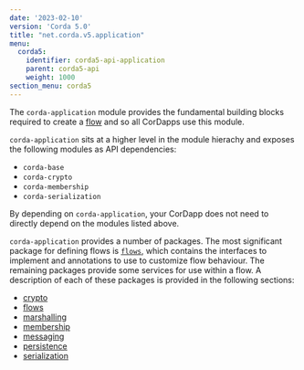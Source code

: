 ```yaml
---
date: '2023-02-10'
version: 'Corda 5.0'
title: "net.corda.v5.application"
menu:
  corda5:
    identifier: corda5-api-application
    parent: corda5-api
    weight: 1000
section_menu: corda5
---
```


The `corda-application` module provides the fundamental building blocks required to create a [flow](../../../introduction/key-concepts.html#flows) and so all CorDapps use this module.

`corda-application` sits at a higher level in the module hierachy and exposes the following modules as API dependencies:

- `corda-base`
- `corda-crypto`
- `corda-membership`
- `corda-serialization`

By depending on `corda-application`, your CorDapp does not need to directly depend on the modules listed above.

`corda-application` provides a number of packages. The most significant package for defining flows is <a href="flows.md">`flows`</a>, which contains the interfaces to implement and annotations to use to customize flow behaviour. The remaining packages provide some services for use within a flow. A description of each of these packages is provided in the following sections:
* [crypto](crypto.md)
* [flows](flows.md)
* [marshalling](marshalling.md)
* [membership](membership.md)
* [messaging](messaging.md)
* [persistence](persistence.md)
* [serialization](serialization.md)
